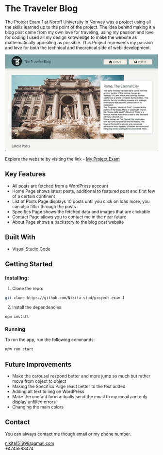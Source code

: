# The Traveler Blog

The Project Exam 1 at Noroff University in Norway was a project using all the skills learned up to the point of the project. The idea behind making it a blog post came from my own love for traveling, using my passion and love for coding I used all my design knowledge to make the website as mathematically appealing as possible. This Project represents my passion and love for both the technical and theoretical side of web-development.

![Image of the upper part of the website](./pictures/traveler-blog.jpg)

Explore the website by visiting the link - [My Project Exam](https://the-traveler-blog.netlify.app/)

## Key Features

- All posts are fetched from a WordPress account
- Home Page shows latest posts, additional to featured post and first few of a certain continent
- List of Posts Page displays 10 posts until you click on load more, you can also filter through the posts
- Specifics Page shows the fetched data and images that are clickable
- Contact Page allows you to contact me in the near future
- About Page shows a backstory to the blog post website

## Built With

- Visual Studio Code

## Getting Started

### Installing:

1. Clone the repo:

```bash
git clone https://github.com/Nikita-stud/project-exam-1
```

2. Install the dependencies:

```bash
npm install
```

### Running

To run the app, run the following commands:

```bash
npm run start
```

## Future Improvements

- Make the carousel respond better and more jump so much but rather move from object to object
- Making the Specifics Page react better to the text added
- Adding alt text to img on WordPress
- Make the contact form actually send the email to my email and only display unfilled errors
- Changing the main colors

## Contact

You can always contact me though email or my phone number.

nikita151998@gmail.com
<br>
+4745588474
